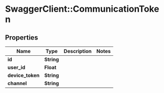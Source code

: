 # SwaggerClient::CommunicationToken

## Properties
Name | Type | Description | Notes
------------ | ------------- | ------------- | -------------
**id** | **String** |  | 
**user_id** | **Float** |  | 
**device_token** | **String** |  | 
**channel** | **String** |  | 


